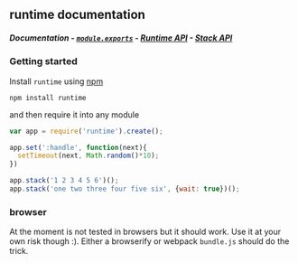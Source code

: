 ## runtime documentation
##### Documentation - [`module.exports`][t-module] - [Runtime API][t-runtime-api] - [Stack API][t-stack-api]

### Getting started

Install `runtime` using [npm][x-npm]

    npm install runtime

and then require it into any module

```js
var app = require('runtime').create();

app.set(':handle', function(next){
  setTimeout(next, Math.random()*10);
})

app.stack('1 2 3 4 5 6')();
app.stack('one two three four five six', {wait: true})();
```

### browser

At the moment is not tested in browsers but it should work. Use it at your own risk though :). Either a browserify or webpack `bundle.js` should do the trick.


<!--
  x-: is for just a link
  t-: is for doc's toc
-->

[x-npm]: https://npmjs.org

[t-docs]: ./readme.md
[t-module]: ./module.md
[t-stack-api]: ./stack-api.md
[t-runtime-api]: ./runtime-api.md
